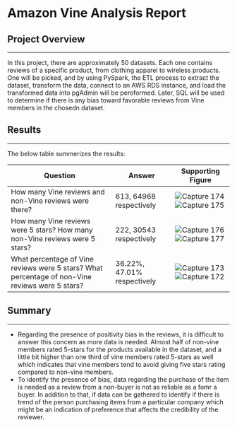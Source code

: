 # Amazon Vine Analysis Report

## Project Overview
---

In this project, there are approximately 50 datasets. Each one contains reviews of a specific product, from clothing apparel to wireless products. One will be picked, and by using PySpark, the ETL process to extract the dataset, transform the data, connect to an AWS RDS instance, and load the transformed data into pgAdmin will be peroformed. Later, SQL will be used to determine if there is any bias toward favorable reviews from Vine members in the chosedn dataset.

## Results
--- 

The below table summerizes the results:

|Question|Answer|Supporting Figure|
|--------|------|-----------------|
|How many Vine reviews and non-Vine reviews were there?|613, 64968 respectively|![Capture 174](https://user-images.githubusercontent.com/59425631/137658128-9ea0cb3f-ee9a-4c38-a992-ae03852136de.PNG) ![Capture 175](https://user-images.githubusercontent.com/59425631/137658145-6f67cbae-e258-47fd-bee7-b577f2cfe6dc.PNG)|
|How many Vine reviews were 5 stars? How many non-Vine reviews were 5 stars?|222, 30543 respectively|![Capture 176](https://user-images.githubusercontent.com/59425631/137658382-7145191c-ab68-4b6b-9c6e-58687c7930d6.PNG)![Capture 177](https://user-images.githubusercontent.com/59425631/137658393-edb9e294-aa25-4171-9f74-6fe235b86a55.PNG)|
|What percentage of Vine reviews were 5 stars? What percentage of non-Vine reviews were 5 stars?|36.22%, 47.01% respectively|![Capture 173](https://user-images.githubusercontent.com/59425631/137658583-70d72eed-5235-4bc8-9efd-8a284a19c673.PNG)![Capture 172](https://user-images.githubusercontent.com/59425631/137658608-6c0ac88b-a02b-49ad-9407-ba4138ca01c9.PNG)|

## Summary
---

- Regarding the presence of positivity bias in the reviews, it is difficult to answer this concern as more data is needed. Almost half of non-vine members rated 5-stars for the products available in the dataset, and a little bit higher than one third of vine members rated 5-stars as well which indicates that vine members tend to avoid giving five stars rating compared to non-vine members. 
- To identify the presence of bias, data regarding the purchase of the item is needed as a review from a non-buyer is not as reliable as a fomr a buyer. In addition to that, if data can be gathered to identify if there is trend of the person purchasing items from a particular company which might be an indication of preference that affects the credibility of the reviewer. 
